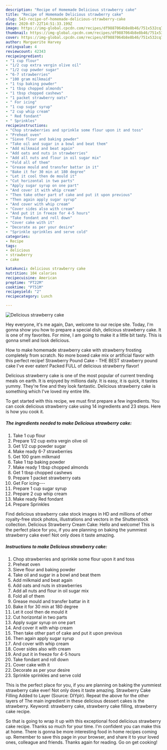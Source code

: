 ```yaml
---
description: "Recipe of Homemade Delicious strawberry cake"
title: "Recipe of Homemade Delicious strawberry cake"
slug: 543-recipe-of-homemade-delicious-strawberry-cake
date: 2020-07-22T14:51:33.199Z
image: https://img-global.cpcdn.com/recipes/df9887064b8e8b46/751x532cq70/delicious-strawberry-cake-recipe-main-photo.jpg
thumbnail: https://img-global.cpcdn.com/recipes/df9887064b8e8b46/751x532cq70/delicious-strawberry-cake-recipe-main-photo.jpg
cover: https://img-global.cpcdn.com/recipes/df9887064b8e8b46/751x532cq70/delicious-strawberry-cake-recipe-main-photo.jpg
author: Marguerite Harvey
ratingvalue: 4
reviewcount: 42343
recipeingredient:
- "1 cup flour"
- "1/2 cup extra vergin olive oil"
- "1/2 cup powder sugar"
- "6-7 strawberries"
- "100 gram milkmaid"
- "1 tsp baking powder"
- "1 tbsp chopped almonds"
- "1 tbsp chopped cashews"
- "1 packet strawberry oats"
- " For icing"
- "1 cup sugar syrup"
- "2 cup whip cream"
- " Red fondant"
- " Sprinkles"
recipeinstructions:
- "Chop strawberries and sprinkle some flour upon it and toss"
- "Preheat oven"
- "Sieve flour and baking powder"
- "Take oil and sugar in a bowl and beat them"
- "Add milkmaid and beat again"
- "Add oats and nuts in strawberries"
- "Add all nuts and flour in oil sugar mix"
- "Fold all of them"
- "Grease mould and transfer battar in it"
- "Bake it for 30 min at 180 degree"
- "Let it cool then de mould it"
- "Cut horizontal in two parts"
- "Apply sugar syrup on one part"
- "And cover it with whip cream"
- "Then take other part of cake and put it upon previous"
- "Then again apply sugar syrup"
- "And cover with whip cream"
- "Cover sides also with cream"
- "And put it in freeze for 4-5 hours"
- "Take fondant and roll down"
- "Cover cake with it"
- "Decorate as per your desire"
- "Sprinkle sprinkles and serve cold"
categories:
- Recipe
tags:
- delicious
- strawberry
- cake

katakunci: delicious strawberry cake 
nutrition: 104 calories
recipecuisine: American
preptime: "PT22M"
cooktime: "PT51M"
recipeyield: "2"
recipecategory: Lunch

---
```



![Delicious strawberry cake](https://img-global.cpcdn.com/recipes/df9887064b8e8b46/751x532cq70/delicious-strawberry-cake-recipe-main-photo.jpg)

Hey everyone, it's me again, Dan, welcome to our recipe site. Today, I'm gonna show you how to prepare a special dish, delicious strawberry cake. It is one of my favorites. For mine, I am going to make it a little bit tasty. This is gonna smell and look delicious.

How to make homemade strawberry cake with strawberry frosting completely from scratch. No more boxed cake mix or artificial flavor with this perfect recipe! Strawberry Pound Cake - THE BEST strawberry pound cake I&#39;ve ever eaten! Packed FULL of delicious strawberry flavor!

Delicious strawberry cake is one of the most popular of current trending meals on earth. It is enjoyed by millions daily. It is easy, it is quick, it tastes yummy. They're fine and they look fantastic. Delicious strawberry cake is something which I've loved my entire life.


To get started with this recipe, we must first prepare a few ingredients. You can cook delicious strawberry cake using 14 ingredients and 23 steps. Here is how you cook it.

<!--inarticleads1-->

##### The ingredients needed to make Delicious strawberry cake:

1. Take 1 cup flour
1. Prepare 1/2 cup extra vergin olive oil
1. Get 1/2 cup powder sugar
1. Make ready 6-7 strawberries
1. Get 100 gram milkmaid
1. Take 1 tsp baking powder
1. Make ready 1 tbsp chopped almonds
1. Get 1 tbsp chopped cashews
1. Prepare 1 packet strawberry oats
1. Get  For icing---
1. Prepare 1 cup sugar syrup
1. Prepare 2 cup whip cream
1. Make ready  Red fondant
1. Prepare  Sprinkles


Find delicious strawberry cake stock images in HD and millions of other royalty-free stock photos, illustrations and vectors in the Shutterstock collection. Delicious Strawberry Cream Cake: Hello and welcome! This is the perfect place for you, if you are planning on baking the yummiest strawberry cake ever! Not only does it taste amazing. 

<!--inarticleads2-->

##### Instructions to make Delicious strawberry cake:

1. Chop strawberries and sprinkle some flour upon it and toss
1. Preheat oven
1. Sieve flour and baking powder
1. Take oil and sugar in a bowl and beat them
1. Add milkmaid and beat again
1. Add oats and nuts in strawberries
1. Add all nuts and flour in oil sugar mix
1. Fold all of them
1. Grease mould and transfer battar in it
1. Bake it for 30 min at 180 degree
1. Let it cool then de mould it
1. Cut horizontal in two parts
1. Apply sugar syrup on one part
1. And cover it with whip cream
1. Then take other part of cake and put it upon previous
1. Then again apply sugar syrup
1. And cover with whip cream
1. Cover sides also with cream
1. And put it in freeze for 4-5 hours
1. Take fondant and roll down
1. Cover cake with it
1. Decorate as per your desire
1. Sprinkle sprinkles and serve cold


This is the perfect place for you, if you are planning on baking the yummiest strawberry cake ever! Not only does it taste amazing. Strawberry Cake Filling Added to Layer (Source: DIYplr). Repeat the above for the other layers of The main ingredient in these delicious dessert cakes is the strawberry. Keyword: strawberry cake, strawberry cake filling, strawberry cake recipe. 

So that is going to wrap it up with this exceptional food delicious strawberry cake recipe. Thanks so much for your time. I'm confident you can make this at home. There is gonna be more interesting food in home recipes coming up. Remember to save this page in your browser, and share it to your loved ones, colleague and friends. Thanks again for reading. Go on get cooking!
